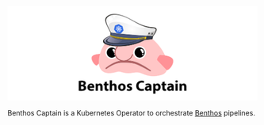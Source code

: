![Benthos Captain](icon.png "Benthos Captain")

Benthos Captain is a Kubernetes Operator to orchestrate [Benthos](https://www.benthos.dev/) pipelines.


